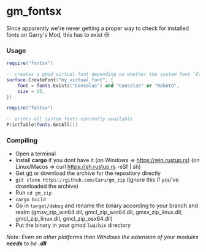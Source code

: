 # gm_fontsx
Since apparently we're never getting a proper way to check for installed fonts on Garry's Mod, this has to exist 😒

### Usage
```lua
require("fontsx")

-- creates a gmod virtual font depending on whether the system font "Consolas" is available
surface.CreateFont("my_virtual_font", {
	font = fonts.Exists("Consolas") and "Consolas" or "Roboto",
	size = 15,
})
```

```lua
require("fontsx")

-- prints all system fonts currently available
PrintTable(fonts.GetAll())
```

### Compiling
- Open a terminal
- Install **cargo** if you dont have it (on Windows => https://win.rustup.rs) (on Linux/Macos => curl https://sh.rustup.rs -sSf | sh)
- Get [git](https://git-scm.com/downloads) or download the archive for the repository directly
- `git clone https://github.com/Earu/gm_zip` (ignore this if you've downloaded the archive)
- Run `cd gm_zip`
- `cargo build`
- Go in `target/debug` and rename the binary according to your branch and realm (gmsv_zip_win64.dll, gmcl_zip_win64.dll, gmsv_zip_linux.dll, gmcl_zip_linux.dll, gmcl_zip_osx64.dll)
- Put the binary in your gmod `lua/bin` directory

*Note: Even on other platforms than Windows the extension of your modules **needs** to be **.dll***
